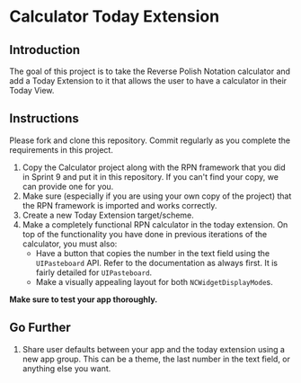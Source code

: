 # Calculator Today Extension

## Introduction

The goal of this project is to take the Reverse Polish Notation calculator and add a Today Extension to it that allows the user to have a calculator in their Today View.

## Instructions

Please fork and clone this repository. Commit regularly as you complete the requirements in this project.

1. Copy the Calculator project along with the RPN framework that you did in Sprint 9 and put it in this repository. If you can't find your copy, we can provide one for you.
2. Make sure (especially if you are using your own copy of the project) that the RPN framework is imported and works correctly.
3. Create a new Today Extension target/scheme.
4. Make a completely functional RPN calculator in the today extension. On top of the functionality you have done in previous iterations of the calculator, you must also:
    - Have a button that copies the number in the text field using the `UIPasteboard` API. Refer to the documentation as always first. It is fairly detailed for `UIPasteboard`.
    - Make a visually appealing layout for both `NCWidgetDisplayMode`s.

**Make sure to test your app thoroughly.** 

## Go Further

1. Share user defaults between your app and the today extension using a new app group. This can be a theme, the last number in the text field, or anything else you want.
